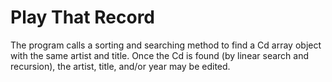 # Play That Record
 The program calls a sorting and searching method to find a Cd array object with the same artist and title. Once the Cd is found (by linear search and recursion), the artist, title,  and/or year may be edited.
